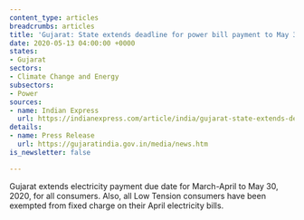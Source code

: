 ```yaml
---
content_type: articles
breadcrumbs: articles
title: 'Gujarat: State extends deadline for power bill payment to May 30'
date: 2020-05-13 04:00:00 +0000
states:
- Gujarat
sectors:
- Climate Change and Energy
subsectors:
- Power
sources:
- name: Indian Express
  url: https://indianexpress.com/article/india/gujarat-state-extends-deadline-for-power-bill-payment-to-may-30-6402383/
details:
- name: Press Release
  url: https://gujaratindia.gov.in/media/news.htm
is_newsletter: false

---
```

Gujarat extends electricity payment due date for March-April to May 30, 2020, for all consumers. Also, all Low Tension consumers have been exempted from fixed charge on their April electricity bills.
